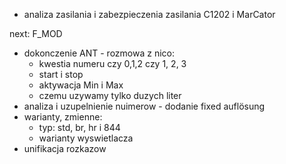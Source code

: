 - analiza zasilania i zabezpieczenia zasilania C1202 i MarCator


next:
F_MOD
- dokonczenie ANT - rozmowa z nico:
	- kwestia numeru czy 0,1,2 czy 1, 2, 3
	- start i stop
	- aktywacja Min i Max
	- czemu uzywamy tylko duzych liter
- analiza i uzupelnienie nuimerow - dodanie fixed auflösung
- warianty, zmienne:
	- typ: std, br, hr i 844
	- warianty wyswietlacza
- unifikacja rozkazow